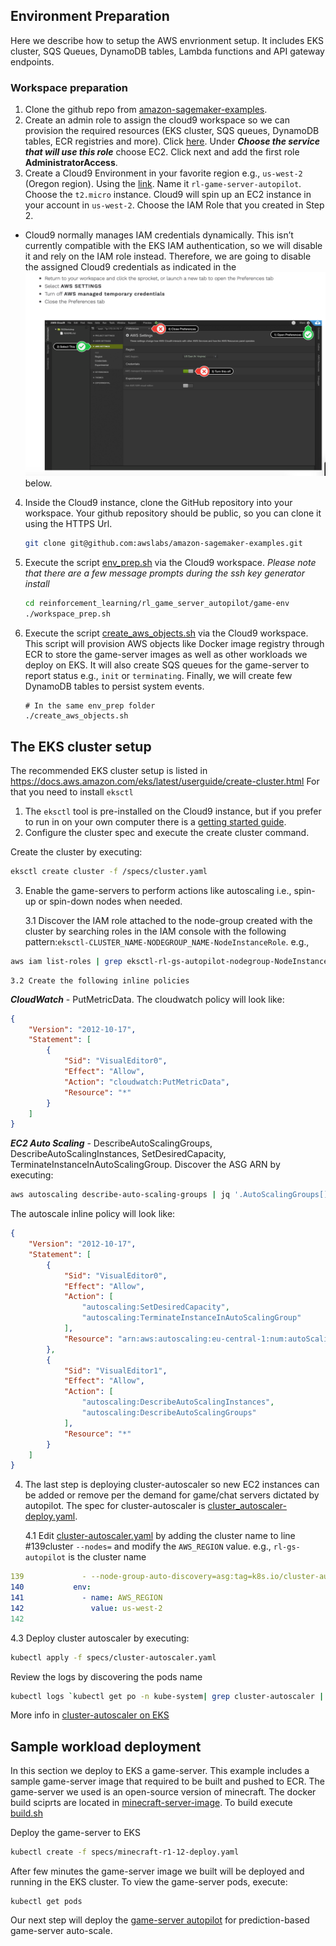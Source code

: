## Environment Preparation
Here we describe how to setup the AWS envrionment setup. It includes EKS cluster, SQS Queues, DynamoDB tables, Lambda functions and API gateway endpoints.

### Workspace preparation
1. Clone the github repo from [amazon-sagemaker-examples](https://github.com/TBD).
2. Create an admin role to assign the cloud9 workspace so we can provision the required resources (EKS cluster, SQS queues, DynamoDB tables, ECR registries and more). Click [here](https://console.aws.amazon.com/iam/home?region=eu-central-1#/roles$new?step=type). Under ***Choose the service that will use this role*** choose EC2. Click next and add the first role **AdministratorAccess**.
3. Create a Cloud9 Environment in your favorite region e.g., `us-west-2` (Oregon region). Using the [link](https://us-west-2.console.aws.amazon.com/cloud9/home?region=us-west-2). Name it `rl-game-server-autopilot`. Choose the `t2.micro` instance. Cloud9 will spin up an EC2 instance in your account in `us-west-2`. Choose the IAM Role that you created in Step 2.
* Cloud9 normally manages IAM credentials dynamically. This isn’t currently compatible with the EKS IAM authentication, so we will disable it and rely on the IAM role instead. Therefore, we are going to disable the assigned Cloud9 credentials as indicated in the ![image](cloud9-iam-disable.png) below.
4. Inside the Cloud9 instance, clone the GitHub repository into your workspace. Your github repository should be public, so you can clone it using the HTTPS Url.
    ```bash
    git clone git@github.com:awslabs/amazon-sagemaker-examples.git
    ```
5. Execute the script [env_prep.sh](env_prep.sh) via the Cloud9 workspace. *Please note that there are a few message prompts during the ssh key generator install*
   ```bash
   cd reinforcement_learning/rl_game_server_autopilot/game-env
   ./workspace_prep.sh
   ```
6. Execute the script [create_aws_objects.sh](create_aws_objects.sh) via the Cloud9 workspace.
This script will provision AWS objects like Docker image registry through ECR to store the game-server images as well as other workloads we deploy on EKS. It will also create SQS queues for the game-server to report status e.g., `init` or `terminating`. Finally, we will create few DynamoDB tables to persist system events.
   ```
   # In the same env_prep folder
   ./create_aws_objects.sh
   ```

## The EKS cluster setup
The recommended EKS cluster setup is listed in https://docs.aws.amazon.com/eks/latest/userguide/create-cluster.html
For that you need to install `eksctl`
1. The `eksctl` tool is pre-installed on the Cloud9 instance, but if you prefer to run in on your own computer there is a [getting started guide](https://docs.aws.amazon.com/eks/latest/userguide/getting-started-eksctl.html).
2. Configure the cluster spec and execute the create cluster command.

Create the cluster by executing:
```bash
eksctl create cluster -f /specs/cluster.yaml
```

3. Enable the game-servers to perform actions like autoscaling i.e., spin-up or spin-down nodes when needed.

    3.1 Discover the IAM role attached to the node-group created with the cluster by searching roles in the IAM console with the following pattern:`eksctl-CLUSTER_NAME-NODEGROUP_NAME-NodeInstanceRole`. e.g.,
```bash
aws iam list-roles | grep eksctl-rl-gs-autopilot-nodegroup-NodeInstanceRole | grep RoleName
```
    
    3.2 Create the following inline policies 
    

***CloudWatch*** - PutMetricData. The cloudwatch policy will look like:

```json
{
    "Version": "2012-10-17",
    "Statement": [
        {
            "Sid": "VisualEditor0",
            "Effect": "Allow",
            "Action": "cloudwatch:PutMetricData",
            "Resource": "*"
        }
    ]
}

```
***EC2 Auto Scaling*** - DescribeAutoScalingGroups, DescribeAutoScalingInstances, SetDesiredCapacity, TerminateInstanceInAutoScalingGroup. Discover the ASG ARN by executing:
```bash
aws autoscaling describe-auto-scaling-groups | jq '.AutoScalingGroups[].AutoScalingGroupARN'
```

The autoscale inline policy will look like:

```json
{
    "Version": "2012-10-17",
    "Statement": [
        {
            "Sid": "VisualEditor0",
            "Effect": "Allow",
            "Action": [
                "autoscaling:SetDesiredCapacity",
                "autoscaling:TerminateInstanceInAutoScalingGroup"
            ],
            "Resource": "arn:aws:autoscaling:eu-central-1:num:autoScalingGroup:guid:autoScalingGroupName/eksctl-gs-us-east-1-nodegroup-mixed-instances-1-NodeGroup-guid"
        },
        {
            "Sid": "VisualEditor1",
            "Effect": "Allow",
            "Action": [
                "autoscaling:DescribeAutoScalingInstances",
                "autoscaling:DescribeAutoScalingGroups"
            ],
            "Resource": "*"
        }
    ]
}
```

4. The last step is deploying cluster-autoscaler so new EC2 instances can be added or remove per the demand for game/chat servers dictated by autopilot. The spec for cluster-autoscaler is [cluster_autoscaler-deploy.yaml](/workshop/eks/specs/cluster_autoscaler-deploy.yaml).
    
   4.1 Edit [cluster-autoscaler.yaml](/specs/cluster-autoscaler.yaml) by adding the cluster name to line #139cluster `--nodes=` and modify the `AWS_REGION` value. e.g., `rl-gs-autopilot` is the cluster name

```yaml
139             - --node-group-auto-discovery=asg:tag=k8s.io/cluster-autoscaler/enabled,k8s.io/cluster-autoscaler/rl-gs-autopilot
140           env:
141             - name: AWS_REGION
142               value: us-west-2
142
```

   4.3 Deploy cluster autoscaler by executing:
   ```bash
   kubectl apply -f specs/cluster-autoscaler.yaml
   ```
   Review the logs by discovering the pods name
   ```bash
   kubectl logs `kubectl get po -n kube-system| grep cluster-autoscaler | awk '{print $1}'` -n kube-system
   ```
More info in [cluster-autoscaler on EKS](https://aws.amazon.com/premiumsupport/knowledge-center/eks-cluster-autoscaler-setup/)

## Sample workload deployment
   In this section we deploy to EKS a game-server. This example includes a sample game-server image that required to be built and pushed to ECR. The game-server we used is an open-source version of minecraft. The docker build sciprts are located in [minecraft-server-image](minecraft-server-image). To build execute [build.sh](minecraft-server-image/build.sh)
    
    
   Deploy the game-server to EKS
   ```bash
   kubectl create -f specs/minecraft-r1-12-deploy.yaml
   ```
    
   After few minutes the game-server image we built will be deployed and running in the EKS cluster. To view the game-server pods, execute:
    
   ```
   kubectl get pods
   ```
   
   Our next step will deploy the [game-server autopilot](../ap-server) for prediction-based game-server auto-scale.

